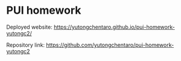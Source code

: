 # PUI homework

Deployed website: https://yutongchentaro.github.io/pui-homework-yutongc2/

Repository link: https://github.com/yutongchentaro/pui-homework-yutongc2
